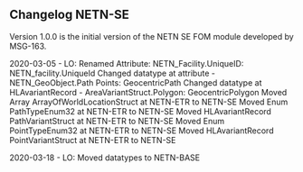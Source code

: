 ## Changelog NETN-SE

Version 1.0.0 is the initial version of the NETN SE FOM module developed by MSG-163.

2020-03-05 - LO:
Renamed Attribute: NETN_Facility.UniqueID: NETN_facility.UniqueId
Changed datatype at attribute - NETN_GeoObject.Path Points: GeocentricPath 
Changed datatype at HLAvariantRecord - AreaVariantStruct.Polygon: GeocentricPolygon
Moved Array ArrayOfWorldLocationStruct at NETN-ETR to NETN-SE
Moved Enum PathTypeEnum32 at NETN-ETR to NETN-SE
Moved HLAvariantRecord PathVariantStruct at NETN-ETR to NETN-SE
Moved Enum PointTypeEnum32 at NETN-ETR to NETN-SE
Moved HLAvariantRecord PointVariantStruct at NETN-ETR to NETN-SE

2020-03-18 - LO:
Moved datatypes to NETN-BASE